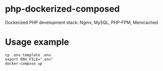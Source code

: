 # php-dockerized-composed
Dockerized PHP development stack: Nginx, MySQL, PHP-FPM, Memcached

# Usage example
```
cp .env.template .env
export ENV_FILE=".env"
docker-compose up
```


